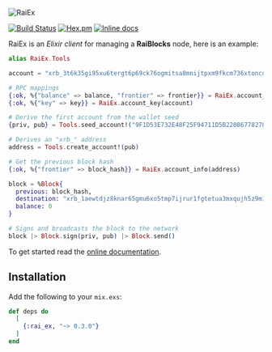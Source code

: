 ![RaiEx](https://raw.githubusercontent.com/willHol/rai_ex/master/logo-wide.png)

[![Build Status](https://travis-ci.org/willHol/rai_ex.svg?branch=master)](https://travis-ci.org/willHol/rai_ex)
[![Hex.pm](https://img.shields.io/hexpm/v/rai_ex.svg)](https://hex.pm/packages/rai_ex)
[![Inline docs](http://inch-ci.org/github/willHol/rai_ex.svg)](http://inch-ci.org/github/willHol/rai_ex)

RaiEx is an *Elixir client* for managing a **RaiBlocks** node, here is an example:

```elixir
alias RaiEx.Tools

account = "xrb_3t6k35gi95xu6tergt6p69ck76ogmitsa8mnijtpxm9fkcm736xtoncuohr3"

# RPC mappings
{:ok, %{"balance" => balance, "frontier" => frontier}} = RaiEx.account_info(account)
{:ok, %{"key" => key}} = RaiEx.account_key(account)

# Derive the first account from the wallet seed
{priv, pub} = Tools.seed_account!("9F1D53E732E48F25F94711D5B22086778278624F715D9B2BEC8FB81134E7C904", 0)

# Derives an "xrb_" address
address = Tools.create_account!(pub)

# Get the previous block hash
{:ok, %{"frontier" => block_hash}} = RaiEx.account_info(address)

block = %Block{
  previous: block_hash,
  destination: "xrb_1aewtdjz8knar65gmu6xo5tmp7ijrur1fgtetua3mxqujh5z9m1r77fsrpqw",
  balance: 0
}

# Signs and broadcasts the block to the network
block |> Block.sign(priv, pub) |> Block.send()

```

To get started read the [online documentation](https://hexdocs.pm/rai_ex/).

## Installation

Add the following to your `mix.exs`:

```elixir
def deps do
  [
    {:rai_ex, "~> 0.3.0"}
  ]
end
```
